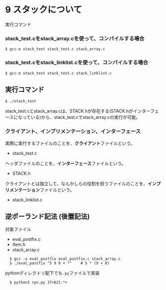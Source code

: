 # 9 スタックについて

実行コマンド

### stack_test.cをstack_array.cを使って、コンパイルする場合
```
$ gcc-o stack_test stack_test.c stack_array.c
```

### stack_test.cをstack_linklist.cを使って、コンパイルする場合
```
$ gcc-o stack_test stack_test.c stack_linklist.c
```

## 実行コマンド

```
$ ./stack_test
```

stack_test.cとstack_array.cは、STACK.hが存在する(STACK.hがインターフェースになっている)から、stack_test.cでstack_array.cの実行が可能。

### クライアント、インプリメンテーション、インターフェース

実際に実行するファイルのことを、**クライアント**ファイルという。
  - stack_test.c

ヘッダファイルのことを、**インターフェース**ファイルという。
  - STACK.h

クライアントとは独立して、なんかしらの役割を担うファイルのことを、**インプリメンテーション**ファイルという。
  - stack_linklist.c


## 逆ポーランド記法 (後置記法)

対象ファイル
  - eval_postfix.c
  - Item.h
  - stack_array.c

  ```
    $ gcc -o eval_postfix eval_postfix.c stack_array.c
    $ ./eval_postfix "5 9 8 + *"    # 5 * (9 + 8)
  ```

pythonディレクトリ配下でも`.py`ファイルで実装

  ```
    $ python3 rpn.py 37+621-*+
  ```
